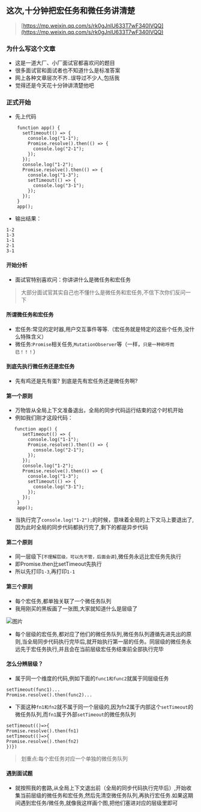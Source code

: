## 这次,十分钟把宏任务和微任务讲清楚

> [https://mp.weixin.qq.com/s/rk0gJnlU633T7wF340IVQQ](https://mp.weixin.qq.com/s/rk0gJnlU633T7wF340IVQQ)

### 为什么写这个文章

- 这是一道大厂、小厂面试官都喜欢问的题目
- 很多面试官和面试者也不知道什么是标准答案
- 网上各种文章层次不齐..误导过不少人,包括我
- 觉得还是今天花十分钟讲清楚他吧

### 正式开始

- 先上代码

```
    function app() {
      setTimeout(() => {
        console.log("1-1");
        Promise.resolve().then(() => {
          console.log("2-1");
        });
      });
      console.log("1-2");
      Promise.resolve().then(() => {
        console.log("1-3");
        setTimeout(() => {
          console.log("3-1");
        });
      });
    }
    app();
```

- 输出结果：

```
1-2
1-3
1-1
2-1
3-1
```

#### 开始分析

- 面试官特别喜欢问：你讲讲什么是微任务和宏任务

> 大部分面试官其实自己也不懂什么是微任务和宏任务,不信下次你们反问一下

#### 所谓微任务和宏任务

- 宏任务:常见的定时器,用户交互事件等等.（宏任务就是特定的这些个任务,没什么特殊含义）
- 微任务:`Promise`相关任务,`MutationObserver`等（一样，`只是一种称呼而已！！！`）

#### 到底先执行微任务还是宏任务

- 先有鸡还是先有蛋? 到底是先有宏任务还是微任务啊?

#### 第一个原则

- 万物皆从全局上下文准备退出，全局的同步代码运行结束的这个时机开始
- 例如我们刚才这段代码：

```
   function app() {
      setTimeout(() => {
        console.log("1-1");
        Promise.resolve().then(() => {
          console.log("2-1");
        });
      });
      console.log("1-2");
      Promise.resolve().then(() => {
        console.log("1-3");
        setTimeout(() => {
          console.log("3-1");
        });
      });
    }
    app();
```

- 当执行完了`console.log("1-2");`的时候，意味着全局的上下文马上要退出了,因为此时全局的同步代码都执行完了,剩下的都是异步代码

#### 第二个原则

- 同一层级下(`不理解层级，可以先不管，后面会讲`),微任务永远比宏任务先执行
- 即Promise.then比setTimeout先执行
- 所以先打印`1-3`,再打印`1-1`

#### 第三个原则

- 每个宏任务,都单独关联了一个微任务队列
- 我用刚买的黑板画了一张图,大家就知道什么是层级了

![图片](https://mmbiz.qpic.cn/sz_mmbiz_png/3GPT1CHiaSVuJDezIbJpak9Q0lQOHsibDGeViaZT6ibXlSd2RDu51NOJ3tzsLOKmPsxUYbZPC2biavicsbAK4NGJe9ibA/640?wx_fmt=png&tp=webp&wxfrom=5&wx_lazy=1&wx_co=1)

- 每个层级的宏任务,都对应了他们的微任务队列,微任务队列遵循先进先出的原则,当全局同步代码执行完毕后,就开始执行第一层的任务。同层级的微任务永远先于宏任务执行,并且会在当前层级宏任务结束前全部执行完毕

#### 怎么分辨层级？

- 属于同一个维度的代码,例如下面的`func1和func2`就属于同层级任务

```
setTimeout(func1)...
Promise.resolve().then(func2)...
```

- 下面这种`fn1和fn2`就不属于同一个层级的,因为fn2属于内部这个`setTimeout`的微任务队列,而`fn1`属于外部`setTimeout`的微任务队列

```
setTimeout(()=>{
Promise.resolve().then(fn1)
setTimeout(()=>{
Promise.resolve().then(fn2)  
})})
```

> 划重点:每个宏任务对应一个单独的微任务队列

#### 遇到面试题

- 就按照我的套路,从全局上下文退出前（全局的同步代码执行完毕后）,开始收集当前层级的微任务和宏任务,然后先清空微任务队列,再执行宏任务.如果这期间遇到宏任务/微任务,就像我这样画个图,把他们塞进对应的层级里即可